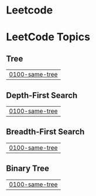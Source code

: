 # Leetcode
<!---LeetCode Topics Start-->
# LeetCode Topics
## Tree
|  |
| ------- |
| [0100-same-tree](https://github.com/mayankgaur0405/Leetcode/tree/master/0100-same-tree) |
## Depth-First Search
|  |
| ------- |
| [0100-same-tree](https://github.com/mayankgaur0405/Leetcode/tree/master/0100-same-tree) |
## Breadth-First Search
|  |
| ------- |
| [0100-same-tree](https://github.com/mayankgaur0405/Leetcode/tree/master/0100-same-tree) |
## Binary Tree
|  |
| ------- |
| [0100-same-tree](https://github.com/mayankgaur0405/Leetcode/tree/master/0100-same-tree) |
<!---LeetCode Topics End-->